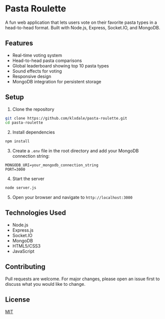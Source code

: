 # Pasta Roulette

A fun web application that lets users vote on their favorite pasta types in a head-to-head format. Built with Node.js, Express, Socket.IO, and MongoDB.

## Features

- Real-time voting system
- Head-to-head pasta comparisons
- Global leaderboard showing top 10 pasta types
- Sound effects for voting
- Responsive design
- MongoDB integration for persistent storage

## Setup

1. Clone the repository
```bash
git clone https://github.com/klxdale/pasta-roulette.git
cd pasta-roulette
```

2. Install dependencies
```bash
npm install
```

3. Create a `.env` file in the root directory and add your MongoDB connection string:
```
MONGODB_URI=your_mongodb_connection_string
PORT=3000
```

4. Start the server
```bash
node server.js
```

5. Open your browser and navigate to `http://localhost:3000`

## Technologies Used

- Node.js
- Express.js
- Socket.IO
- MongoDB
- HTML5/CSS3
- JavaScript

## Contributing

Pull requests are welcome. For major changes, please open an issue first to discuss what you would like to change.

## License

[MIT](https://choosealicense.com/licenses/mit/) 